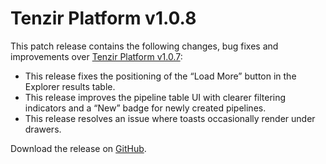 # Tenzir Platform v1.0.8

This patch release contains the following changes, bug fixes and improvements over [Tenzir Platform v1.0.7](https://github.com/tenzir/platform/releases/tag/v1.0.7):

* This release fixes the positioning of the “Load More” button in the Explorer results table.
* This release improves the pipeline table UI with clearer filtering indicators and a “New” badge for newly created pipelines.
* This release resolves an issue where toasts occasionally render under drawers.

Download the release on [GitHub](https://github.com/tenzir/platform/releases/tag/v1.0.8).